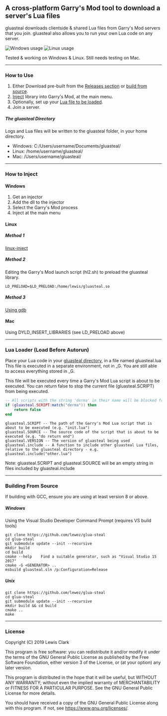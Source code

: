 ## A cross-platform Garry's Mod tool to download a server's Lua files

gluasteal downloads clientside & shared Lua files from Garry's Mod servers that you join. gluasteal also allows you to run your own Lua code on any server.

![Windows usage](https://i.imgur.com/j38AKQ7.png)
![Linux usage](https://i.imgur.com/N7reRXS.png)

Tested & working on Windows & Linux. Still needs testing on Mac.

---

### How to Use

1. Either Download pre-built from the [Releases section](https://github.com/lewez/glua-steal/releases) or [build from source](#Building-From-Source).
2. [Inject](#How-to-Inject) library into Garry's Mod, at the main menu.
3. Optionally, set up your [Lua file to be loaded](#lua-loader-load-before-autorun).
4. Join a server.

##### The gluasteal Directory

Logs and Lua files will be written to the gluasteal folder, in your home directory.

* Windows: C:/Users/username/Documents/gluasteal/
* Linux: /home/username/gluasteal/
* Mac: /Users/username/gluasteal/

---

### How to Inject

#### Windows

1. Get an injector
2. Add the dll to the injector
3. Select the Garry's Mod process
4. Inject at the main menu

#### Linux

##### Method 1

[linux-inject](https://github.com/gaffe23/linux-inject)

##### Method 2

Editing the Garry's Mod launch script (hl2.sh) to preload the gluasteal library.

`LD_PRELOAD=$LD_PRELOAD:/home/lewis/gluasteal.so`

##### Method 3

[Using gdb](https://github.com/AimTuxOfficial/AimTux/blob/master/load)

#### Mac

Using DYLD\_INSERT\_LIBRARIES (see LD\_PRELOAD above)

---

### Lua Loader (Load Before Autorun)

Place your Lua code in your [gluasteal directory](#The-gluasteal-Directory), in a file named gluasteal.lua
This file is executed in a separate environment, not in \_G. You are still able to access everything stored in \_G.

This file will be executed every time a Garry's Mod Lua script is about to be executed. You can return false to stop the current file (gluasteal.SCRIPT) from being executed.

```lua
-- All scripts with the string 'derma' in their name will be blocked from executing
if (gluasteal.SCRIPT:match("derma")) then
	return false
end
```
```
gluasteal.SCRIPT -- The path of the Garry's Mod Lua script that is about to be executed (e.g. "init.lua")
gluasteal.SOURCE -- The source code of the script that is about to be executed (e.g. "do return end")
gluasteal.VERSION -- The version of gluasteal being used
gluasteal.include -- A function to include other gluasteal Lua files, relative to the gluasteal directory - e.g. gluasteal.include("other.lua")
```

Note: gluasteal.SCRIPT and gluasteal.SOURCE will be an empty string in files included by gluasteal.include

---

### Building From Source

If building with GCC, ensure you are using at least version 8 or above.

##### Windows

Using the Visual Studio Developer Command Prompt (requires VS build tools)

```
git clone https://github.com/lewez/glua-steal
cd glua-steal
git submodule update --init --recursive
mkdir build
cd build
cmake --help	Find a suitable generator, such as "Visual Studio 15 2017"
cmake -G <GENERATOR> ..
msbuild gluasteal.sln /p:Configuration=Release
```

##### Unix
```
git clone https://github.com/lewez/glua-steal
cd glua-steal
git submodule update --init --recursive
mkdir build && cd build
cmake ..
make
```

---

### License

Copyright (C) 2019 Lewis Clark

This program is free software: you can redistribute it and/or modify
it under the terms of the GNU General Public License as published by
the Free Software Foundation, either version 3 of the License, or
(at your option) any later version.

This program is distributed in the hope that it will be useful,
but WITHOUT ANY WARRANTY; without even the implied warranty of
MERCHANTABILITY or FITNESS FOR A PARTICULAR PURPOSE.  See the
GNU General Public License for more details.

You should have received a copy of the GNU General Public License
along with this program.  If not, see <https://www.gnu.org/licenses/>.
